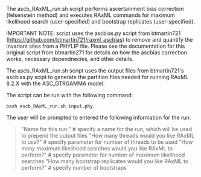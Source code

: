 The ascb_RAxML_run.sh script performs ascertainment bias correction (felsenstein method) and executes RAxML commands for 
maximum likelihood search (user-specified) and bootstrap replicates (user-specified). 

IMPORTANT NOTE: script uses the ascbias.py script from btmartin721 (https://github.com/btmartin721/raxml_ascbias) to remove 
and quantify the invariant sites from a PHYLIP file. Please see the documentation for this original script from btmartin271
for details on how the ascbias correction works, necessary dependnecies, and other details.

The ascb_RAxML_run.sh script uses the output files from btmartin721's ascbias.py scipt to generate the partition files needed
for running RAxML 8.2.X with the ASC_GTRGAMMA model.

The script can be run with the following command:
```
bash ascb_RAxML_run.sh input.phy
```

The user will be prompted to entered the following information for the run: 
>"Name for this run:" # specify a name for the run, which will be used to prepend the output files
>"How many threads would you like RAxML to use?" # specify parameter for number of threads to be used
>"How many maximum likelihood searches would you like RAxML to perform?" # specify parameter for number of maximum likelihood searches
>"How many bootstrap replicates would you like RAxML to perform?" # specify number of bootstraps

